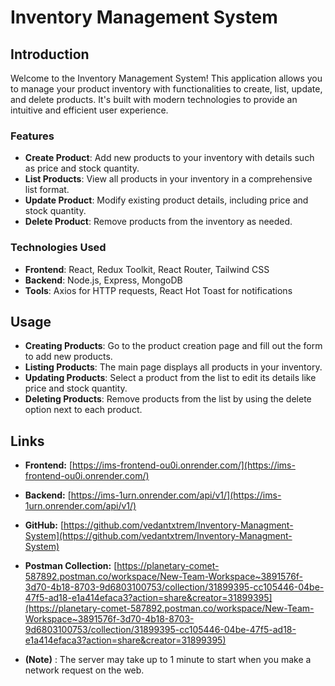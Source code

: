 # Inventory Management System

## Introduction

Welcome to the Inventory Management System! This application allows you to manage your product inventory with functionalities to create, list, update, and delete products. It's built with modern technologies to provide an intuitive and efficient user experience.

### Features

- **Create Product**: Add new products to your inventory with details such as price and stock quantity.
- **List Products**: View all products in your inventory in a comprehensive list format.
- **Update Product**: Modify existing product details, including price and stock quantity.
- **Delete Product**: Remove products from the inventory as needed.

### Technologies Used

- **Frontend**: React, Redux Toolkit, React Router, Tailwind CSS
- **Backend**: Node.js, Express, MongoDB
- **Tools**: Axios for HTTP requests, React Hot Toast for notifications

## Usage

- **Creating Products**: Go to the product creation page and fill out the form to add new products.
- **Listing Products**: The main page displays all products in your inventory.
- **Updating Products**: Select a product from the list to edit its details like price and stock quantity.
- **Deleting Products**: Remove products from the list by using the delete option next to each product.

## Links

- **Frontend:** [https://ims-frontend-ou0i.onrender.com/](https://ims-frontend-ou0i.onrender.com/)
- **Backend:** [https://ims-1urn.onrender.com/api/v1/](https://ims-1urn.onrender.com/api/v1/)
- **GitHub:** [https://github.com/vedantxtrem/Inventory-Managment-System](https://github.com/vedantxtrem/Inventory-Managment-System)
- **Postman Collection:** [https://planetary-comet-587892.postman.co/workspace/New-Team-Workspace~3891576f-3d70-4b18-8703-9d6803100753/collection/31899395-cc105446-04be-47f5-ad18-e1a414efaca3?action=share&creator=31899395](https://planetary-comet-587892.postman.co/workspace/New-Team-Workspace~3891576f-3d70-4b18-8703-9d6803100753/collection/31899395-cc105446-04be-47f5-ad18-e1a414efaca3?action=share&creator=31899395)

- **(Note)** : The server may take up to 1 minute to start when you make a network request on the web.
